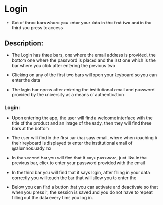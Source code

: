 # Login

- Set of three bars where you enter your data in the first two and in the third you press to access 

## Description:

- The Login has three bars, one where the email address is provided, the bottom one where the password is placed and the last one which is the bar where you click after entering the previous two

- Clicking on any of the first two bars will open your keyboard so you can enter the data 

- The login bar opens after entering the institutional email and password provided by the university as a means of authentication 


### Login:

- Upon entering the app, the user will find a welcome interface with the title of the product and an image of the uady, then they will find three bars at the bottom

- The user will find in the first bar that says email, where when touching it their keyboard is displayed to enter the institutional email of @alumnos.uady.mx

- In the second bar you will find that it says password, just like in the previous bar, click to enter your password provided with the email

- In the third bar you will find that it says login, after filling in your data correctly you will touch the bar that will allow you to enter the 

- Below you can find a button that you can activate and deactivate so that when you press it, the session is saved and you do not have to repeat filling out the data every time you log in.